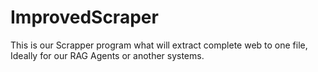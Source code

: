 # ImprovedScraper
This is our Scrapper program what will extract complete web to one file, Ideally for our RAG Agents or another systems.
